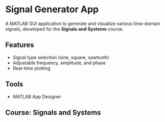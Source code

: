 # Signal Generator App

A MATLAB GUI application to generate and visualize various time-domain signals, developed for the **Signals and Systems** course.

## Features
- Signal type selection (sine, square, sawtooth)
- Adjustable frequency, amplitude, and phase
- Real-time plotting

## Tools
- MATLAB App Designer

## Course: Signals and Systems
